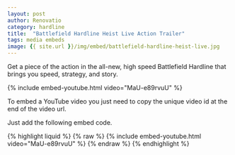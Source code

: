 ```yaml
---
layout: post
author: Renovatio
category: hardline
title:  "Battlefield Hardline Heist Live Action Trailer"     
tags: media embeds
image: {{ site.url }}/img/embed/battlefield-hardline-heist-live.jpg
---
```



Get a piece of the action in the all-new, high speed Battlefield Hardline that brings you speed, strategy, and story. 


{% include embed-youtube.html video="MaU-e89rvuU" %}

To embed a YouTube video you just need to copy the unique video id at the end of the video url.

Just add the following embed code.

{% highlight liquid %}
{% raw  %}
  {% include embed-youtube.html video="MaU-e89rvuU" %}
{% endraw %}
{% endhighlight %}

